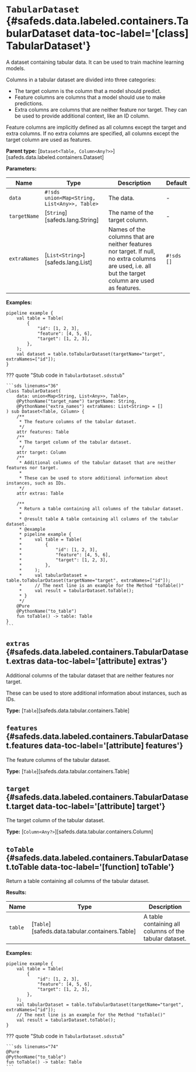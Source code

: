 # <code class="doc-symbol doc-symbol-class"></code> `TabularDataset` {#safeds.data.labeled.containers.TabularDataset data-toc-label='[class] TabularDataset'}

A dataset containing tabular data. It can be used to train machine learning models.

Columns in a tabular dataset are divided into three categories:

- The target column is the column that a model should predict.
- Feature columns are columns that a model should use to make predictions.
- Extra columns are columns that are neither feature nor target. They can be used to provide additional context,
  like an ID column.

Feature columns are implicitly defined as all columns except the target and extra columns. If no extra columns
are specified, all columns except the target column are used as features.

**Parent type:** [`Dataset<Table, Column<Any?>>`][safeds.data.labeled.containers.Dataset]

**Parameters:**

| Name | Type | Description | Default |
|------|------|-------------|---------|
| `data` | `#!sds union<Map<String, List<Any>>, Table>` | The data. | - |
| `targetName` | [`String`][safeds.lang.String] | The name of the target column. | - |
| `extraNames` | [`List<String>`][safeds.lang.List] | Names of the columns that are neither features nor target. If null, no extra columns are used, i.e. all but the target column are used as features. | `#!sds []` |

**Examples:**

```sds
pipeline example {
    val table = Table(
        {
            "id": [1, 2, 3],
            "feature": [4, 5, 6],
            "target": [1, 2, 3],
        },
    );
    val dataset = table.toTabularDataset(targetName="target", extraNames=["id"]);
}
```

??? quote "Stub code in `TabularDataset.sdsstub`"

    ```sds linenums="36"
    class TabularDataset(
        data: union<Map<String, List<Any>>, Table>,
        @PythonName("target_name") targetName: String,
        @PythonName("extra_names") extraNames: List<String> = []
    ) sub Dataset<Table, Column> {
        /**
         * The feature columns of the tabular dataset.
         */
        attr features: Table
        /**
         * The target column of the tabular dataset.
         */
        attr target: Column
        /**
         * Additional columns of the tabular dataset that are neither features nor target.
         *
         * These can be used to store additional information about instances, such as IDs.
         */
        attr extras: Table

        /**
         * Return a table containing all columns of the tabular dataset.
         *
         * @result table A table containing all columns of the tabular dataset.
         * @example
         * pipeline example {
         *     val table = Table(
         *         {
         *             "id": [1, 2, 3],
         *             "feature": [4, 5, 6],
         *             "target": [1, 2, 3],
         *         },
         *     );
         *     val tabularDataset = table.toTabularDataset(targetName="target", extraNames=["id"]);
         *     // The next line is an example for the Method "toTable()"
         *     val result = tabularDataset.toTable();
         * }
         */
        @Pure
        @PythonName("to_table")
        fun toTable() -> table: Table
    }
    ```

## <code class="doc-symbol doc-symbol-attribute"></code> `extras` {#safeds.data.labeled.containers.TabularDataset.extras data-toc-label='[attribute] extras'}

Additional columns of the tabular dataset that are neither features nor target.

These can be used to store additional information about instances, such as IDs.

**Type:** [`Table`][safeds.data.tabular.containers.Table]

## <code class="doc-symbol doc-symbol-attribute"></code> `features` {#safeds.data.labeled.containers.TabularDataset.features data-toc-label='[attribute] features'}

The feature columns of the tabular dataset.

**Type:** [`Table`][safeds.data.tabular.containers.Table]

## <code class="doc-symbol doc-symbol-attribute"></code> `target` {#safeds.data.labeled.containers.TabularDataset.target data-toc-label='[attribute] target'}

The target column of the tabular dataset.

**Type:** [`Column<Any?>`][safeds.data.tabular.containers.Column]

## <code class="doc-symbol doc-symbol-function"></code> `toTable` {#safeds.data.labeled.containers.TabularDataset.toTable data-toc-label='[function] toTable'}

Return a table containing all columns of the tabular dataset.

**Results:**

| Name | Type | Description |
|------|------|-------------|
| `table` | [`Table`][safeds.data.tabular.containers.Table] | A table containing all columns of the tabular dataset. |

**Examples:**

```sds hl_lines="10 11"
pipeline example {
    val table = Table(
        {
            "id": [1, 2, 3],
            "feature": [4, 5, 6],
            "target": [1, 2, 3],
        },
    );
    val tabularDataset = table.toTabularDataset(targetName="target", extraNames=["id"]);
    // The next line is an example for the Method "toTable()"
    val result = tabularDataset.toTable();
}
```

??? quote "Stub code in `TabularDataset.sdsstub`"

    ```sds linenums="74"
    @Pure
    @PythonName("to_table")
    fun toTable() -> table: Table
    ```
